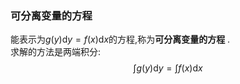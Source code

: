 ### 可分离变量的方程
能表示为$g(y)\mathrm{d}y=f(x)\mathrm{d}x$的方程,称为**可分离变量的方程** .  
求解的方法是两端积分:
$$
\int g(y)\mathrm{d}y=\int f(x)\mathrm{d}x
$$
